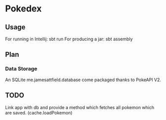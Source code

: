 Pokedex
=======

Usage
-----
For running in Intellij: sbt run
For producing a jar: sbt assembly

Plan
----
### Data Storage
An SQLite me.jamesattfield.database come packaged thanks to PokeAPI V2.

TODO
----
Link app with db and provide a method which fetches all pokemon which are saved. (cache.loadPokemon)



